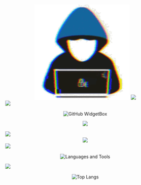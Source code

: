 <!-- HEADER -->
<div align="center">
  
  <img src = "https://github.com/SV3TLuV/SV3TLuV/blob/main/assets/me.gif?raw=true" width = 300px>

  <img src="https://capsule-render.vercel.app/api?text=Hey,%20I'm%20SV3TLuV&animation=fadeIn&type=transparent&color=gradient&height=160&fontSize=40"/>

</div>

<!-- SPLITTER -->
<img src="https://user-images.githubusercontent.com/73097560/115834477-dbab4500-a447-11eb-908a-139a6edaec5c.gif">


<!-- SHORT STATS -->
<div align="center">
  
  ![GitHub WidgetBox](https://github-widgetbox.vercel.app/api/profile?username=sv3tluv&data=followers,repositories,stars,commits&theme=nautilus)

  ![](https://komarev.com/ghpvc/?username=sv3tluv&abbreviated=true&style=for-the-badge)
  
</div>


<!-- SPLITTER -->
<img src="https://user-images.githubusercontent.com/73097560/115834477-dbab4500-a447-11eb-908a-139a6edaec5c.gif">


<!-- LANGUAGES & TOOLS -->
<div align="center">

  <img src="https://capsule-render.vercel.app/api?text=LANGUAGES%20AND%20TOOLS&animation=fadeIn&type=transparent&color=gradient&height=160&fontSize=36"/>

</div>

<!-- SPLITTER -->
<img src="https://user-images.githubusercontent.com/73097560/115834477-dbab4500-a447-11eb-908a-139a6edaec5c.gif">

<div align="center">

  ![Languages and Tools](https://sv3tluv-profile.vercel.app/api/icon/carousel?tools=go,cpp,cs,js,ts,swift,postgres,mongodb,redis,docker,nginx,react)

</div>

<!-- SPLITTER -->
<img src="https://user-images.githubusercontent.com/73097560/115834477-dbab4500-a447-11eb-908a-139a6edaec5c.gif">

<div align="center">

  ![Top Langs](https://sv3tluv-profile.vercel.app/api/stats/top-languages)

</div>
